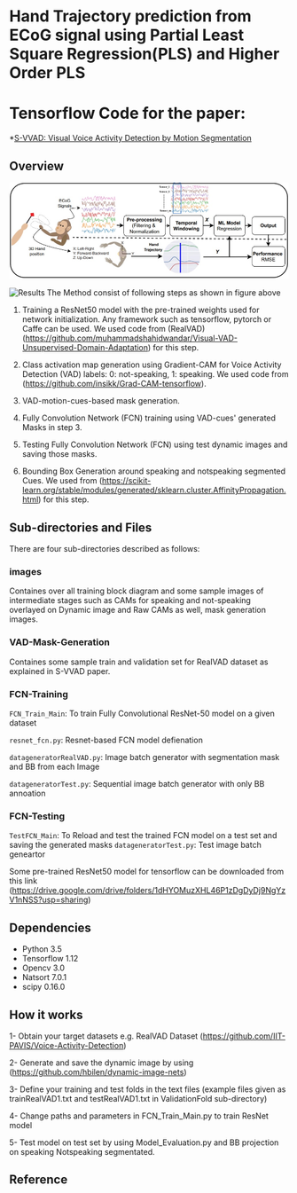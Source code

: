 # Hand Trajectory prediction from ECoG signal using Partial Least Square Regression(PLS) and Higher Order PLS
# Tensorflow Code for the paper: 
*[S-VVAD: Visual Voice Activity Detection by Motion Segmentation](Link)

## Overview
![BlockDiagram](https://github.com/muhammadshahidwandar/ECoG_Signal_Decoding/blob/main/images/Ecog_Signal_Decode.jpg)

![Results](https://github.com/muhammadshahidwandar/ECoG_Signal_Decoding/blob/main/images/Hand_trajactory.jpg)
The Method consist of following steps as shown in figure above

1. Training a ResNet50 model with the pre-trained weights used for network initialization. Any framework such as tensorflow, pytorch or Caffe can be used. We used code from (RealVAD)(https://github.com/muhammadshahidwandar/Visual-VAD-Unsupervised-Domain-Adaptation) for this step.  

2. Class activation map generation using Gradient-CAM for Voice Activity Detection (VAD) labels: 0: not-speaking, 1: speaking. We used code from (https://github.com/insikk/Grad-CAM-tensorflow).

3. VAD-motion-cues-based mask generation.
 
4. Fully Convolution Network (FCN) training using VAD-cues' generated Masks in step 3.

5. Testing Fully Convolution Network (FCN)  using test dynamic images and saving those masks.

6. Bounding Box Generation around speaking and notspeaking segmented Cues. We used from (https://scikit-learn.org/stable/modules/generated/sklearn.cluster.AffinityPropagation.html) for this step.

## Sub-directories and Files
There are four sub-directories described as follows:

### images
Containes over all training block diagram and some sample images of intermediate stages such as CAMs for speaking and not-speaking overlayed on Dynamic image and Raw CAMs as well, mask generation images.

### VAD-Mask-Generation
Containes some sample train and validation set for RealVAD dataset as explained in S-VVAD paper.  

### FCN-Training

``FCN_Train_Main``: To train Fully Convolutional ResNet-50 model on a given dataset 

``resnet_fcn.py``: Resnet-based FCN model defienation 

``datageneratorRealVAD.py``: Image batch generator with segmentation mask and BB from each Image

``datageneratorTest.py``: Sequential image batch generator with only BB annoation
### FCN-Testing
``TestFCN_Main``: To Reload and test the trained FCN model on a test set and saving the generated masks
``datageneratorTest.py``: Test image batch geneartor 

Some pre-trained ResNet50 model for tensorflow can be downloaded from this link (https://drive.google.com/drive/folders/1dHYOMuzXHL46P1zDgDyDj9NgYzV1nNSS?usp=sharing)

## Dependencies
* Python 3.5
* Tensorflow 1.12
* Opencv 3.0
* Natsort 7.0.1
* scipy  0.16.0


## How it works
1- Obtain your target datasets e.g.  RealVAD Dataset (https://github.com/IIT-PAVIS/Voice-Activity-Detection)

2- Generate and save the dynamic image by using (https://github.com/hbilen/dynamic-image-nets) 

3- Define your training and test folds in the text files (example files given as trainRealVAD1.txt and testRealVAD1.txt in ValidationFold sub-directory)

4- Change paths and parameters in FCN_Train_Main.py to train ResNet model

5- Test model on test set by using Model_Evaluation.py and BB projection on speaking Notspeaking segmentated.


## Reference

